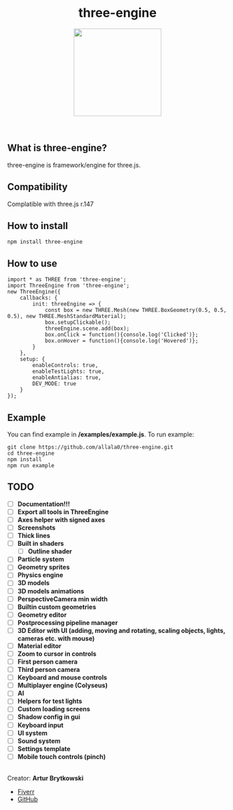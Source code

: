 <h1 align="center"><b>three-engine</b></h1>
<p align="center">
    <img src="https://global.discourse-cdn.com/standard17/uploads/threejs/optimized/2X/e/e4f86d2200d2d35c30f7b1494e96b9595ebc2751_2_1016x1024.png" style="width: 200px;">
</p>
<br>

## What is <b>three-engine</b>?
three-engine is framework/engine for three.js.

## Compatibility
Complatible with three.js r.147

## How to install
    npm install three-engine

## How to use
    import * as THREE from 'three-engine';
    import ThreeEngine from 'three-engine';
    new ThreeEngine({
        callbacks: {
            init: threeEngine => {
                const box = new THREE.Mesh(new THREE.BoxGeometry(0.5, 0.5, 0.5), new THREE.MeshStandardMaterial);
                box.setupClickable();
                threeEngine.scene.add(box);
                box.onClick = function(){console.log('Clicked')};
                box.onHover = function(){console.log('Hovered')};
            }
        },
        setup: {
            enableControls: true,
            enableTestLights: true,
            enableAntialias: true,
            DEV_MODE: true
        }
    });

## Example

You can find example in <b>/examples/example.js</b>.
To run example:

    git clone https://github.com/allala0/three-engine.git
    cd three-engine
    npm install
    npm run example

## TODO
- [ ] **Documentation!!!**
- [ ] **Export all tools in ThreeEngine**
- [ ] **Axes helper with signed axes**
- [ ] **Screenshots**
- [ ] **Thick lines**
- [ ] **Built in shaders**
    - [ ] **Outline shader**
- [ ] **Particle system**
- [ ] **Geometry sprites**
- [ ] **Physics engine**
- [ ] **3D models**
- [ ] **3D models animations**
- [ ] **PerspectiveCamera min width**
- [ ] **Builtin custom geometries**
- [ ] **Geometry editor**
- [ ] **Postprocessing pipeline manager**
- [ ] **3D Editor with UI (adding, moving and rotating, scaling objects, lights, cameras etc. with mouse)**
- [ ] **Material editor**
- [ ] **Zoom to cursor in controls**
- [ ] **First person camera**
- [ ] **Third person camera**
- [ ] **Keyboard and mouse controls**
- [ ] **Multiplayer engine (Colyseus)**
- [ ] **AI**
- [ ] **Helpers for test lights**
- [ ] **Custom loading screens**
- [ ] **Shadow config in gui**
- [ ] **Keyboard input**
- [ ] **UI system**
- [ ] **Sound system**
- [ ] **Settings template**
- [ ] **Mobile touch controls (pinch)**

<br>
Creator: <b>Artur Brytkowski</b> 
<br>

 - <a target="_blank" href="https://www.fiverr.com/arturbrytkowski">Fiverr</a>
 - <a target="_blank" href="https://github.com/allala0">GitHub</a>
 